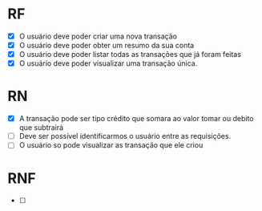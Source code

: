 # RF

- [x] O usuário deve poder criar uma nova transação
- [x] O usuário deve poder obter um resumo da sua conta
- [x] O usuário deve poder listar todas as transações que já foram feitas
- [x] O usuário deve poder visualizar uma transação única.

# RN

- [x] A transação pode ser tipo crédito que somara ao valor tomar ou debito que subtrairá
- [ ] Deve ser possível identificarmos o usuário entre as requisições.
- [ ] O usuário so pode visualizar as transação que ele criou

# RNF

- [ ] 
